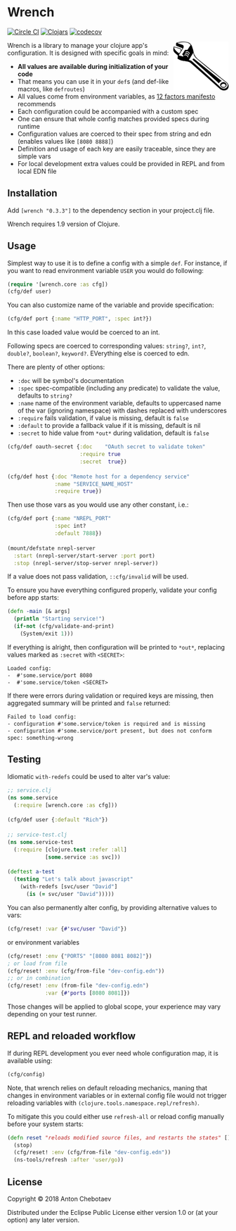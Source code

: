 # Wrench

[![Circle CI](https://circleci.com/gh/Otann/wrench.svg?style=shield&no-cache=0)](https://circleci.com/gh/Otann/wrench)
[![Clojars](https://img.shields.io/clojars/v/wrench.svg?no-cache=1)](https://clojars.org/wrench)
[![codecov](https://codecov.io/gh/Otann/wrench/branch/master/graph/badge.svg)](https://codecov.io/gh/Otann/wrench)

<img width="25%"
     max-height="100px"
     align="right" padding="5px"
     alt=":)"
     src="/wrench.png"/>

Wrench is a library to manage your clojure app's configuration.
It is designed with specific goals in mind:

- **All values are available during initialization of your code**
- That means you can use it in your `def`s (and def-like macros, like `defroutes`)  
- All values come from environment variables, as [12 factors manifesto](https://12factor.net/config) recommends
- Each configuration could be accompanied with a custom spec
- One can ensure that whole config matches provided specs during runtime
- Configuration values are coerced to their spec from string and edn (enables values like `[8080 8888]`)
- Definition and usage of each key are easily traceable, since they are simple vars
- For local development extra values could be provided in REPL and from local EDN file

## Installation

Add `[wrench "0.3.3"]` to the dependency section in your project.clj file.

Wrench requires 1.9 version of Clojure.

## Usage

Simplest way to use it is to define a config with a simple `def`. 
For instance, if you want to read environment variable `USER` you would do following:  

```clojure
(require '[wrench.core :as cfg])
(cfg/def user)
```

You can also customize name of the variable and provide specification:

```clojure
(cfg/def port {:name "HTTP_PORT", :spec int?})
```

In this case loaded value would be coerced to an int.

Following specs are coerced to corresponding values: `string?`, `int?`, `double?`, `boolean?`, `keyword?`.
EVerything else is coerced to edn.

There are plenty of other options:

- `:doc` will be symbol's documentation
- `:spec` spec-compatible (including any predicate) to validate the value, defaults to `string?`
- `:name` name of the environment variable, defaults to uppercased name of the var (ignoring namespace) with dashes replaced with underscores
- `:require` fails validation, if value is missing, default is `false`
- `:default` to provide a fallback value if it is missing, default is nil
- `:secret` to hide value from `*out*` during validation, default is `false`

```clojure
(cfg/def oauth-secret {:doc    "OAuth secret to validate token"
                       :require true
                       :secret  true})

(cfg/def host {:doc "Remote host for a dependency service"
               :name "SERVICE_NAME_HOST"
               :require true})
```

Then use those vars as you would use any other constant, i.e.: 

```clojure
(cfg/def port {:name "NREPL_PORT"
               :spec int?
               :default 7888})

(mount/defstate nrepl-server
  :start (nrepl-server/start-server :port port)
  :stop (nrepl-server/stop-server nrepl-server))
```

If a value does not pass validation, `::cfg/invalid` will be used.

To ensure you have everything configured properly, validate your config before app starts:

```clojure
(defn -main [& args]
  (println "Starting service!")
  (if-not (cfg/validate-and-print)
    (System/exit 1)))
```

If everything is alright, then configuration will be printed to `*out*`,
replacing values marked as `:secret` with `<SECRET>`:
 
```
Loaded config:
-  #'some.service/port 8080
-  #'some.service/token <SECRET>
``` 
 
If there were errors during validation
or required keys are missing, then aggregated summary will be printed and `false` returned:

```
Failed to load config:
- configuration #'some.service/token is required and is missing
- configuration #'some.service/port present, but does not conform spec: something-wrong
```

## Testing

Idiomatic `with-redefs` could be used to alter var's value:

```clojure
;; service.clj
(ns some.service
  (:require [wrench.core :as cfg]))
  
(cfg/def user {:default "Rich"}) 

;; service-test.clj
(ns some.service-test
  (:require [clojure.test :refer :all]
            [some.service :as svc]))
 
(deftest a-test
  (testing "Let's talk about javascript"
    (with-redefs [svc/user "David"]
      (is (= svc/user "David")))))
```

You can also permanently alter config, by providing alternative values to vars:

```clojure
(cfg/reset! :var {#'svc/user "David"})
```

or environment variables

```clojure
(cfg/reset! :env {"PORTS" "[8080 8081 8082]"})
; or load from file
(cfg/reset! :env (cfg/from-file "dev-config.edn"))
;; or in combination
(cfg/reset! :env (from-file "dev-config.edn")
            :var {#'ports [8080 8081]})
```

Those changes will be applied to global scope, your experience may vary depending on your test runner.

## REPL and reloaded workflow

If during REPL development you ever need whole configuration map, it is available using:

```clojure
(cfg/config)
```

Note, that wrench relies on default reloading mechanics, maning that changes in environment variables
or in external config file would not trigger reloading variables with 
`(clojure.tools.namespace.repl/refresh)`.

To mitigate this you could either use `refresh-all` or reload config manually before your system starts:

```clojure
(defn reset "reloads modified source files, and restarts the states" []
  (stop)
  (cfg/reset! :env (cfg/from-file "dev-config.edn"))
  (ns-tools/refresh :after 'user/go))
```

## License

Copyright © 2018 Anton Chebotaev

Distributed under the Eclipse Public License either version 1.0 or (at
your option) any later version.
